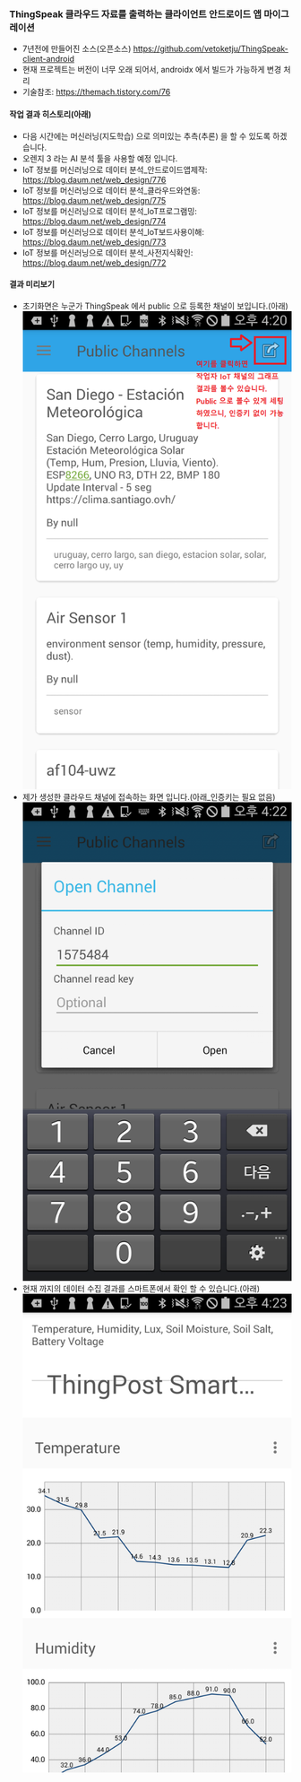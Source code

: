 ### ThingSpeak 클라우드 자료를 출력하는 클라이언트 안드로이드 앱 마이그레이션
- 7년전에 만들어진 소스(오픈소스) https://github.com/vetoketju/ThingSpeak-client-android
- 현재 프로젝트는 버전이 너무 오래 되어서, androidx 에서 빌드가 가능하게 변경 처리
- 기술참조: https://themach.tistory.com/76

#### 작업 결과 히스토리(아래)
- 다음 시간에는 머신러닝(지도학습) 으로 의미있는 추측(추론) 을 할 수 있도록 하겠습니다.
- 오렌지 3 라는 AI 분석 툴을 사용할 예정 입니다.
- IoT 정보를 머신러닝으로 데이터 분석_안드로이드앱제작: https://blog.daum.net/web_design/776
- IoT 정보를 머신러닝으로 데이터 분석_클라우드와연동: https://blog.daum.net/web_design/775
- IoT 정보를 머신러닝으로 데이터 분석_IoT프로그램밍: https://blog.daum.net/web_design/774
- IoT 정보를 머신러닝으로 데이터 분석_IoT보드사용이해: https://blog.daum.net/web_design/773
- IoT 정보를 머신러닝으로 데이터 분석_사전지식확인:  https://blog.daum.net/web_design/772

#### 결과 미리보기
- 초기화면은 누군가 ThingSpeak 에서 public 으로 등록한 채널이 보입니다.(아래)
![ex_screenshot](./README/device20211119_00.png)
- 제가 생성한 클라우드 채널에 접속하는 화면 입니다.(아래_인증키는 필요 없음)
![ex_screenshot](./README/device20211119_01.png)
- 현재 까지의 데이터 수집 결과를 스마트폰에서 확인 할 수 있습니다.(아래)
![ex_screenshot](./README/device20211119_02.png)

